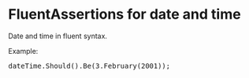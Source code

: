 # FluentAssertions for date and time

Date and time in fluent syntax.<br>

Example:
<pre>
dateTime.Should().Be(3.February(2001));
</pre>
